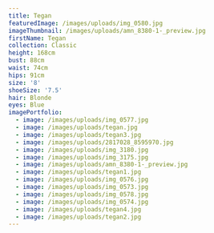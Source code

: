 ```yaml
---
title: Tegan
featuredImage: /images/uploads/img_0580.jpg
imageThumbnail: /images/uploads/amn_8380-1-_preview.jpg
firstName: Tegan
collection: Classic
height: 168cm
bust: 88cm
waist: 74cm
hips: 91cm
size: '8'
shoeSize: '7.5'
hair: Blonde
eyes: Blue
imagePortfolio:
  - image: /images/uploads/img_0577.jpg
  - image: /images/uploads/tegan.jpg
  - image: /images/uploads/tegan3.jpg
  - image: /images/uploads/2817028_8595970.jpg
  - image: /images/uploads/img_3180.jpg
  - image: /images/uploads/img_3175.jpg
  - image: /images/uploads/amn_8380-1-_preview.jpg
  - image: /images/uploads/tegan1.jpg
  - image: /images/uploads/img_0576.jpg
  - image: /images/uploads/img_0573.jpg
  - image: /images/uploads/img_0578.jpg
  - image: /images/uploads/img_0574.jpg
  - image: /images/uploads/tegan4.jpg
  - image: /images/uploads/tegan2.jpg
---
```



